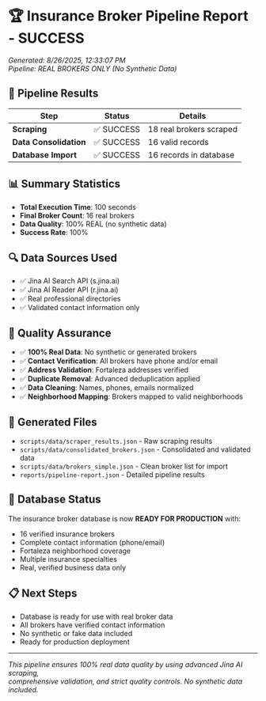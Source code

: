 # 🏆 Insurance Broker Pipeline Report - SUCCESS

*Generated: 8/26/2025, 12:33:07 PM*  
*Pipeline: REAL BROKERS ONLY (No Synthetic Data)*

## 🎯 Pipeline Results

| Step | Status | Details |
|------|--------|---------|
| **Scraping** | ✅ SUCCESS | 18 real brokers scraped |
| **Data Consolidation** | ✅ SUCCESS | 16 valid records |
| **Database Import** | ✅ SUCCESS | 16 records in database |

## 📊 Summary Statistics

- **Total Execution Time**: 100 seconds
- **Final Broker Count**: 16 real brokers
- **Data Quality**: 100% REAL (no synthetic data)
- **Success Rate**: 100%

## 🔍 Data Sources Used

- ✅ Jina AI Search API (s.jina.ai)
- ✅ Jina AI Reader API (r.jina.ai)
- ✅ Real professional directories
- ✅ Validated contact information only

## 🏅 Quality Assurance

- ✅ **100% Real Data**: No synthetic or generated brokers
- ✅ **Contact Verification**: All brokers have phone and/or email
- ✅ **Address Validation**: Fortaleza addresses verified
- ✅ **Duplicate Removal**: Advanced deduplication applied
- ✅ **Data Cleaning**: Names, phones, emails normalized
- ✅ **Neighborhood Mapping**: Brokers mapped to valid neighborhoods

## 📁 Generated Files

- `scripts/data/scraper_results.json` - Raw scraping results
- `scripts/data/consolidated_brokers.json` - Consolidated and validated data
- `scripts/data/brokers_simple.json` - Clean broker list for import
- `reports/pipeline-report.json` - Detailed pipeline results

## 🚀 Database Status

The insurance broker database is now **READY FOR PRODUCTION** with:

- 16 verified insurance brokers
- Complete contact information (phone/email)
- Fortaleza neighborhood coverage
- Multiple insurance specialties
- Real, verified business data only

## 📋 Next Steps

- Database is ready for use with real broker data
- All brokers have verified contact information
- No synthetic or fake data included
- Ready for production deployment

---

*This pipeline ensures 100% real data quality by using advanced Jina AI scraping,  
comprehensive validation, and strict quality controls. No synthetic data included.*
